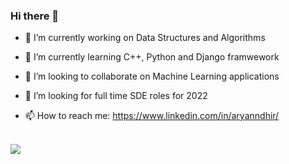 ### Hi there 👋


- 🔭 I’m currently working on Data Structures and Algorithms

- 🌱 I’m currently learning C++, Python and Django framwework

- 👯 I’m looking to collaborate on Machine Learning applications

- 🤔 I’m looking for full time SDE roles for 2022

- 📫 How to reach me: https://www.linkedin.com/in/aryanndhir/

<br />
<img src="https://github-readme-stats.vercel.app/api?username=aryanndhir&&show_icons=true&title_color=ffffff&icon_color=bb2acf&text_color=daf7dc&bg_color=151515">
